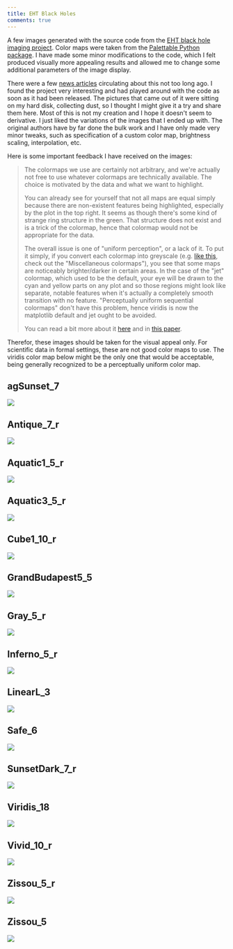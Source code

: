```yaml
---
title: EHT Black Holes
comments: true
---
```


A few images generated with the source code from the [EHT black hole imaging project](https://github.com/achael/eht-imaging). Color maps were taken from the [Palettable Python package](https://jiffyclub.github.io/palettable/). I have made some minor modifications to the code, which I felt produced visually more appealing results and allowed me to change some additional parameters of the image display.

There were a few [news articles](https://www.sciencenews.org/article/black-hole-image-event-horizon-telescope-top-science-stories-2019-yir) circulating about this not too long ago. I found the project very interesting and had played around with the code as soon as it had been released. The pictures that came out of it were sitting on my hard disk, collecting dust, so I thought I might give it a try and share them here. Most of this is not my creation and I hope it doesn't seem to derivative. I just liked the variations of the images that I ended up with. The original authors have by far done the bulk work and I have only made very minor tweaks, such as specification of a custom color map, brightness scaling, interpolation, etc.

Here is some important feedback I have received on the images:

> The colormaps we use are certainly not arbitrary, and we're actually not free to use whatever colormaps are technically available.  The choice is motivated by the data and what we want to highlight.
>
> You can already see for yourself that not all maps are equal simply because there are non-existent features being highlighted,  especially by the plot in the top right. It seems as though there's some kind of strange ring structure in the green. That structure does not exist and is a trick of the colormap, hence that colormap would not be appropriate for the data.
>
> The overall issue is one of "uniform perception", or a lack of it. To put it simply, if you convert each colormap into greyscale (e.g. [like this](https://matplotlib.org/tutorials/colors/colormaps.html#grayscale-conversion), check out the "Miscellaneous colormaps"), you see that some maps are noticeably brighter/darker in certain areas. In the case of the "jet" colormap, which used to be the default, your eye will be drawn to the cyan and yellow parts on any plot and so those regions might look like separate, notable features when it's actually a completely smooth transition with no feature. "Perceptually uniform sequential colormaps" don't have this problem, hence viridis is now the matplotlib default and jet ought to be avoided.
>
> You can read a bit more about it [here](https://jakevdp.github.io/blog/2014/10/16/how-bad-is-your-colormap/) and in [this paper](https://www.kennethmoreland.com/color-advice/BadColorMaps.pdf).

Therefor, these images should be taken for the visual appeal only. For scientific data in formal settings, these are not good color maps to use. The viridis color map below might be the only one that would be acceptable, being generally recognized to be a perceptually uniform color map.

## agSunset_7
![](/brotfoo/img/blackhole-agSunset_7.png)
## Antique_7_r
![](/brotfoo/img/blackhole-Antique_7_r.png)
## Aquatic1_5_r
![](/brotfoo/img/blackhole-Aquatic1_5_r.png)
## Aquatic3_5_r
![](/brotfoo/img/blackhole-Aquatic3_5_r.png)
## Cube1_10_r
![](/brotfoo/img/blackhole-Cube1_10_r.png)
## GrandBudapest5_5
![](/brotfoo/img/blackhole-GrandBudapest5_5.png)
## Gray_5_r
![](/brotfoo/img/blackhole-Gray_5_r.png)
## Inferno_5_r
![](/brotfoo/img/blackhole-Inferno_5_r.png)
## LinearL_3
![](/brotfoo/img/blackhole-LinearL_3.png)
## Safe_6
![](/brotfoo/img/blackhole-Safe_6.png)
## SunsetDark_7_r
![](/brotfoo/img/blackhole-SunsetDark_7_r.png)
## Viridis_18
![](/brotfoo/img/blackhole-Viridis_18.png)
## Vivid_10_r
![](/brotfoo/img/blackhole-Vivid_10_r.png)
## Zissou_5_r
![](/brotfoo/img/blackhole-Zissou_5_r.png)
## Zissou_5
![](/brotfoo/img/blackhole-Zissou_5.png)
